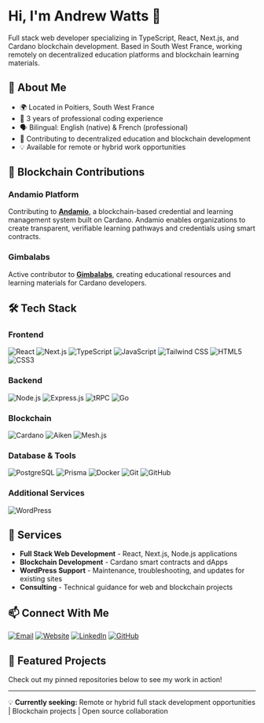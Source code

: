 # Hi, I'm Andrew Watts 👋

Full stack web developer specializing in TypeScript, React, Next.js, and Cardano blockchain development. Based in South West France, working remotely on decentralized education platforms and blockchain learning materials.

## 🚀 About Me

- 🌍 Located in Poitiers, South West France
- 💼 3 years of professional coding experience
- 🗣️ Bilingual: English (native) & French (professional)
- 🌱 Contributing to decentralized education and blockchain development
- 💡 Available for remote or hybrid work opportunities

## 🔗 Blockchain Contributions

### Andamio Platform
Contributing to **[Andamio](https://github.com/Andamio-Platform)**, a blockchain-based credential and learning management system built on Cardano. Andamio enables organizations to create transparent, verifiable learning pathways and credentials using smart contracts.


### Gimbalabs
Active contributor to **[Gimbalabs](https://github.com/gimbalabs)**, creating educational resources and learning materials for Cardano developers.

## 🛠️ Tech Stack

### Frontend
![React](https://img.shields.io/badge/React-20232A?style=for-the-badge&logo=react&logoColor=61DAFB)
![Next.js](https://img.shields.io/badge/Next.js-000000?style=for-the-badge&logo=next.js&logoColor=white)
![TypeScript](https://img.shields.io/badge/TypeScript-007ACC?style=for-the-badge&logo=typescript&logoColor=white)
![JavaScript](https://img.shields.io/badge/JavaScript-F7DF1E?style=for-the-badge&logo=javascript&logoColor=black)
![Tailwind CSS](https://img.shields.io/badge/Tailwind_CSS-38B2AC?style=for-the-badge&logo=tailwind-css&logoColor=white)
![HTML5](https://img.shields.io/badge/HTML5-E34F26?style=for-the-badge&logo=html5&logoColor=white)
![CSS3](https://img.shields.io/badge/CSS3-1572B6?style=for-the-badge&logo=css3&logoColor=white)

### Backend
![Node.js](https://img.shields.io/badge/Node.js-339933?style=for-the-badge&logo=node.js&logoColor=white)
![Express.js](https://img.shields.io/badge/Express.js-000000?style=for-the-badge&logo=express&logoColor=white)
![tRPC](https://img.shields.io/badge/tRPC-2596BE?style=for-the-badge&logo=trpc&logoColor=white)
![Go](https://img.shields.io/badge/Go-00ADD8?style=for-the-badge&logo=go&logoColor=white)

### Blockchain
![Cardano](https://img.shields.io/badge/Cardano-0033AD?style=for-the-badge&logo=cardano&logoColor=white)
![Aiken](https://img.shields.io/badge/Aiken-FF6B6B?style=for-the-badge&logo=cardano&logoColor=white)
![Mesh.js](https://img.shields.io/badge/Mesh.js-4A90E2?style=for-the-badge&logo=cardano&logoColor=white)

### Database & Tools
![PostgreSQL](https://img.shields.io/badge/PostgreSQL-316192?style=for-the-badge&logo=postgresql&logoColor=white)
![Prisma](https://img.shields.io/badge/Prisma-2D3748?style=for-the-badge&logo=prisma&logoColor=white)
![Docker](https://img.shields.io/badge/Docker-2496ED?style=for-the-badge&logo=docker&logoColor=white)
![Git](https://img.shields.io/badge/Git-F05032?style=for-the-badge&logo=git&logoColor=white)
![GitHub](https://img.shields.io/badge/GitHub-181717?style=for-the-badge&logo=github&logoColor=white)

### Additional Services
![WordPress](https://img.shields.io/badge/WordPress-21759B?style=for-the-badge&logo=wordpress&logoColor=white)

## 💼 Services

- **Full Stack Web Development** - React, Next.js, Node.js applications
- **Blockchain Development** - Cardano smart contracts and dApps
- **WordPress Support** - Maintenance, troubleshooting, and updates for existing sites
- **Consulting** - Technical guidance for web and blockchain projects

## 📫 Connect With Me

[![Email](https://img.shields.io/badge/Email-D14836?style=for-the-badge&logo=gmail&logoColor=white)](mailto:awattsdev@gmail.com)
[![Website](https://img.shields.io/badge/Website-4285F4?style=for-the-badge&logo=google-chrome&logoColor=white)](https://www.awattsdev.eu)
[![LinkedIn](https://img.shields.io/badge/LinkedIn-0077B5?style=for-the-badge&logo=linkedin&logoColor=white)](https://www.linkedin.com/in/andrew-watts-9a7145269/)
[![GitHub](https://img.shields.io/badge/GitHub-181717?style=for-the-badge&logo=github&logoColor=white)](https://github.com/wattsmainsanglais)


## 🌟 Featured Projects

Check out my pinned repositories below to see my work in action!

---

💡 **Currently seeking:** Remote or hybrid full stack development opportunities | Blockchain projects | Open source collaboration
